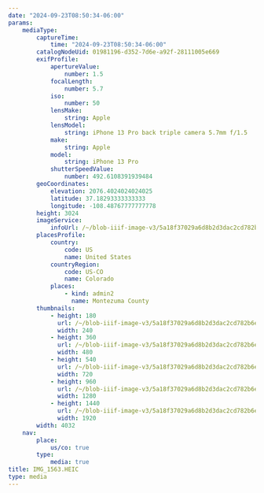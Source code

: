 ```yaml
---
date: "2024-09-23T08:50:34-06:00"
params:
    mediaType:
        captureTime:
            time: "2024-09-23T08:50:34-06:00"
        catalogNodeUid: 01981196-d352-7d6e-a92f-28111005e669
        exifProfile:
            apertureValue:
                number: 1.5
            focalLength:
                number: 5.7
            iso:
                number: 50
            lensMake:
                string: Apple
            lensModel:
                string: iPhone 13 Pro back triple camera 5.7mm f/1.5
            make:
                string: Apple
            model:
                string: iPhone 13 Pro
            shutterSpeedValue:
                number: 492.6108391939484
        geoCoordinates:
            elevation: 2076.4024024024025
            latitude: 37.18293333333333
            longitude: -108.48767777777778
        height: 3024
        imageService:
            infoUrl: /~/blob-iiif-image-v3/5a18f37029a6d8b2d3dac2cd782b6e08ed9e88c6301a4bc0c212aa66632ef126/info.json
        placesProfile:
            country:
                code: US
                name: United States
            countryRegion:
                code: US-CO
                name: Colorado
            places:
                - kind: admin2
                  name: Montezuma County
        thumbnails:
            - height: 180
              url: /~/blob-iiif-image-v3/5a18f37029a6d8b2d3dac2cd782b6e08ed9e88c6301a4bc0c212aa66632ef126/full/240%2C180/0/default.jpg
              width: 240
            - height: 360
              url: /~/blob-iiif-image-v3/5a18f37029a6d8b2d3dac2cd782b6e08ed9e88c6301a4bc0c212aa66632ef126/full/480%2C360/0/default.jpg
              width: 480
            - height: 540
              url: /~/blob-iiif-image-v3/5a18f37029a6d8b2d3dac2cd782b6e08ed9e88c6301a4bc0c212aa66632ef126/full/720%2C540/0/default.jpg
              width: 720
            - height: 960
              url: /~/blob-iiif-image-v3/5a18f37029a6d8b2d3dac2cd782b6e08ed9e88c6301a4bc0c212aa66632ef126/full/1280%2C960/0/default.jpg
              width: 1280
            - height: 1440
              url: /~/blob-iiif-image-v3/5a18f37029a6d8b2d3dac2cd782b6e08ed9e88c6301a4bc0c212aa66632ef126/full/1920%2C1440/0/default.jpg
              width: 1920
        width: 4032
    nav:
        place:
            us/co: true
        type:
            media: true
title: IMG_1563.HEIC
type: media
---
```

